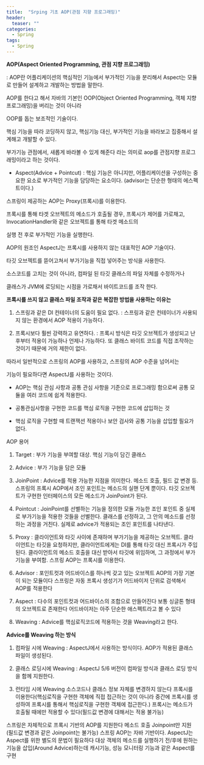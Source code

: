 ```yaml
---
title:  "Srping 기초 AOP(관점 지향 프로그래밍)"
header:
  teaser: ""
categories: 
  - Spring
tags:
  - Spring
---
```


**AOP(Aspect Oriented Programming, 관점 지향 프로그래밍)**

 : AOP란 어플리케이션의 핵심적인 기능에서 부가적인 기능을 분리해서 Aspect는 모듈로 만들어 설계하고 개발하는 방법을 말한다.

 AOP를 한다고 해서 자바의 기본인 OOP(Object Oriented Programming, 객체 지향 프로그래밍)을 버리는 것이 아니라

 OOP를 돕는 보조적인 기술이다.

 핵심 기능을 따라 코딩하지 않고, 핵심기능 대신, 부가적인 기능을 바라보고 집중해서 설계해고 개발할 수 있다.

 부가기능 관점에서, 새롭게 바라볼 수 있게 해준다 라는 의미로 aop를 관점지향 프로그래밍이라고 하는 것이다.

  * Aspect(Advice + Pointcut) 
   : 핵심 기능은 아니지만, 어플리케이션을 구성하는 중요한 요소로 부가적인 기능을 담당하는 요소이다.
    (advisor는 단순한 형태의 에스펙트이다.) 

스프링이 제공하는 AOP는 Proxy(프록시)를 이용한다.

프록시를 통해 타겟 오브젝트의 메소드가 호출될 경우, 프록시가 제어를 가로채고, InvocationHandler와 같은 오브젝트를 통해 타겟 메소드의

실행 전 후로 부가적인 기능을 실행한다.

AOP의 원조인 AspectJ는 프록시를 사용하지 않는 대표적인 AOP 기술이다.

타깃 오브젝트를 뜯어고쳐서 부가기능을 직접 넣어주는 방식을 사용한다.

소스코드를 고치는 것이 아니라, 컴파일 된 타깃 클래스의 파일 자체를 수정하거나 

클래스가 JVM에 로딩되는 시점을 가로채서 바이트코드를 조작 한다.

**프록시를 쓰지 않고 클래스 파일 조작과 같은 복잡한 방법을 사용하는 이유는**

 1. 스프링과 같은 DI 컨테이너의 도움이 필요 없다.
     : 스프링과 같은 컨테이너가 사용되지 않는 환경에서 AOP 적용이 가능하다.

 2. 프록시보다 훨씬 강력하고 유연하다.
     : 프록시 방식은 타깃 오브젝트가 생성되고 난 후부터 적용이 가능하나 언제나 가능하다.
      또 클래스 바이트 코드를 직접 조작하는 것이기 때문에 거의 제한이 없다.


따라서 일반적으로 스프링의 AOP를 사용하고, 스프링의 AOP 수준을 넘어서는 

기능이 필요하다면 AspectJ를 사용하는 것이다.

 - AOP는 핵심 관심 사항과 공통 관심 사항을 기준으로 프로그래밍 함으로써 공통 모듈을 여러 코드에 쉽게 적용한다.

 - 공통관심사항을 구현한 코드를 핵심 로직을 구현한 코드에 삽입하는 것

 - 핵심 로직을 구현할 때 트랜잭션 적용이나 보안 검사와 공통 기능을 삽입할 필요가 없다.


<div style="text-size:30px">AOP 용어</div>

 1. Target
   : 부가 기능을 부여할 대상. 핵심 기능이 담긴 클래스

 2. Advice
   : 부가 기능을 담은 모듈

 3. JoinPoint
   : Advice를 적용 가능한 지점을 의미한다. 
    메소드 호출, 필드 값 변경 등.
    스프링의 프록시 AOP에서 조인 포인트는 메소드의 실핸 단계 뿐이다.
    타깃 오브젝트가 구현한 인터페이스의 모든 메소드가 JoinPoint가 된다.

 4. Pointcut
   : JoinPoint를 선별하는 기능을 정의한 모듈
    가능한 조인 포인트 중 실제로 부가기능을 적용한 것들을 선별한다.
    클래스를 선정하고, 그 안의 메소드를 선정하는 과정을 거친다.
    실제로 advice가 적용되는 조인 포인트를 나타낸다.

 5. Proxy
   : 클라이언트와 타깃 사이에 존재하며 부가기능을 제공하는 오브젝트.
    클라이언트는 타깃을 요청하지만, 클라이언트에게는 DI를 통해 타깃 대신 프록시가 주입된다.
    클라이언트의 메소드 호출을 대신 받아서 타깃에 위임하며, 그 과정에서 부가 기능을 부여함.
    스프링 AOP는 프록시를 이용한다.    
 6. Advisor 
   : 포인트컷과 어드바이스를 하나씩 갖고 있는 오브젝트
    AOP의 가장 기본이 되는 모듈이다
    스프링은 자동 프록시 생성기가 어드바이저 단위로 검색해서 AOP를 적용한다 

 7. Aspect
   : 다수의 포인트컷과 어드바이스의 조합으로 만들어진다
    보통 싱글톤 형태의 오브젝트로 존재한다
    어드바이저는 아주 단순한 애스펙트라고 볼 수 있다

8. Weaving : Advice를 핵심로직코드에 적용하는 것을 Weaving라고 한다.     


**Advice를 Weaving 하는 방식**

1. 컴파일 시에 Weaving
  : AspectJ에서 사용하는 방식이다.
   AOP가 적용된 클래스 파일이 생성된다.

2. 클래스 로딩시에 Weaving
  : AspectJ 5/6 버전이 컴파일 방식과 클래스 로딩 방식을 함께 지원한다.   

3. 런타임 시에 Weaving
  소스코드나 클래스 정보 자체를 변경하지 않는다
  프록시를 이용한다(핵심로직을 구현한 객체에 직접 접근하는 것이 아니라 중간에 프록시를 생성하여 프록시를 통해서 핵심로직을 구현한 객체에 접근한다.)
  프록시는 메소드가 호출될 때에만 적용할 수 있다(필드값 변경에 대해서는 적용 불가능)


스프링은 자체적으로 프록시 기반의 AOP를 지원한다
메소드 호출 Joinpoint만 지원(필드값 변경과 같은 Joinpoint는 불가능)
스프링 AOP는 자바 기반이다.
AspectJ는 Aspect를 위한 별도의 문법이 필요하다
대상 객체의 메소드를 실행하기 전/후에 원하는 기능을 삽입(Around Advice)하는데 캐시기능, 성능 모니터링 기능과 같은 Aspect를 구현